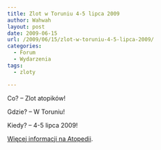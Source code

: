 ```yaml
---
title: Zlot w Toruniu 4-5 lipca 2009
author: Wahwah
layout: post
date: 2009-06-15
url: /2009/06/15/zlot-w-toruniu-4-5-lipca-2009/
categories:
  - Forum
  - Wydarzenia
tags:
  - zloty

---
```

Co? &#8211; Zlot atopików!

Gdzie? &#8211; W Toruniu!

Kiedy? &#8211; 4-5 lipca 2009!

[Więcej informacji na Atopedii][1].

 [1]: http://www.atopowe-zapalenie.pl/atopedia/Toru%C5%84ski_Zlot